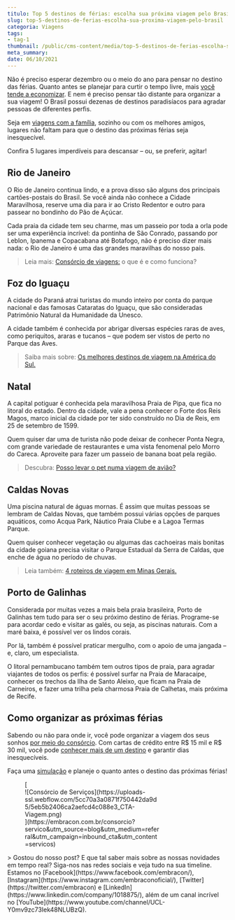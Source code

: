 ```yaml
---
titulo: Top 5 destinos de férias: escolha sua próxima viagem pelo Brasil
slug: top-5-destinos-de-ferias-escolha-sua-proxima-viagem-pelo-brasil
categoria: Viagens
tags:
- tag-1
thumbnail: /public/cms-content/media/top-5-destinos-de-ferias-escolha-sua-proxima-viagem-pelo-brasil.png
meta_summary: 
date: 06/10/2021
---
```

Não é preciso esperar dezembro ou o meio do ano para pensar no destino das férias. Quanto antes se planejar para curtir o tempo livre, mais [você tende a economizar](https://www.embracon.com.br/blog/5-dicas-para-economizar-e-viajar-na-alta-temporada). E nem é preciso pensar tão distante para organizar a sua viagem! O Brasil possui dezenas de destinos paradisíacos para agradar pessoas de diferentes perfis.

Seja em [viagens com a família](https://www.embracon.com.br/blog/viagem-em-familia-4-dicas-para-agradar-a-todos), sozinho ou com os melhores amigos, lugares não faltam para que o destino das próximas férias seja inesquecível.

Confira 5 lugares imperdíveis para descansar – ou, se preferir, agitar!

Rio de Janeiro
--------------

O Rio de Janeiro continua lindo, e a prova disso são alguns dos principais cartões-postais do Brasil. Se você ainda não conhece a Cidade Maravilhosa, reserve uma dia para ir ao Cristo Redentor e outro para passear no bondinho do Pão de Açúcar.

Cada praia da cidade tem seu charme, mas um passeio por toda a orla pode ser uma experiência incrível: da pontinha de São Conrado, passando por Leblon, Ipanema e Copacabana até Botafogo, não é preciso dizer mais nada: o Rio de Janeiro é uma das grandes maravilhas do nosso país.

> Leia mais: [Consórcio de viagens:](https://www.embracon.com.br/blog/consorcio-de-viagens-o-que-e-e-como-funciona) o que é e como funciona?

Foz do Iguaçu
-------------

A cidade do Paraná atrai turistas do mundo inteiro por conta do parque nacional e das famosas Cataratas do Iguaçu, que são consideradas Patrimônio Natural da Humanidade da Unesco.

A cidade também é conhecida por abrigar diversas espécies raras de aves, como periquitos, araras e tucanos – que podem ser vistos de perto no Parque das Aves.

> Saiba mais sobre: [Os melhores destinos de viagem na América do Sul.](https://www.embracon.com.br/blog/os-melhores-destinos-de-viagem-na-america-do-sul)

Natal
-----

A capital potiguar é conhecida pela maravilhosa Praia de Pipa, que fica no litoral do estado. Dentro da cidade, vale a pena conhecer o Forte dos Reis Magos, marco inicial da cidade por ter sido construído no Dia de Reis, em 25 de setembro de 1599.

Quem quiser dar uma de turista não pode deixar de conhecer Ponta Negra, com grande variedade de restaurantes e uma vista fenomenal pelo Morro do Careca. Aproveite para fazer um passeio de banana boat pela região.

> Descubra: [Posso levar o pet numa viagem de avião?](https://www.embracon.com.br/blog/posso-levar-o-pet-numa-viagem-de-aviao)

Caldas Novas
------------

Uma piscina natural de águas mornas. É assim que muitas pessoas se lembram de Caldas Novas, que também possui várias opções de parques aquáticos, como Acqua Park, Náutico Praia Clube e a Lagoa Termas Parque.

Quem quiser conhecer vegetação ou algumas das cachoeiras mais bonitas da cidade goiana precisa visitar o Parque Estadual da Serra de Caldas, que enche de água no período de chuvas.

> Leia também: [4 roteiros de viagem em Minas Gerais.](https://www.embracon.com.br/blog/4-roteiros-de-viagem-em-minas-gerais)

Porto de Galinhas
-----------------

Considerada por muitas vezes a mais bela praia brasileira, Porto de Galinhas tem tudo para ser o seu próximo destino de férias. Programe-se para acordar cedo e visitar as galés, ou seja, as piscinas naturais. Com a maré baixa, é possível ver os lindos corais.

Por lá, também é possível praticar mergulho, com o apoio de uma jangada – e, claro, um especialista.

O litoral pernambucano também tem outros tipos de praia, para agradar viajantes de todos os perfis: é possível surfar na Praia de Maracaípe, conhecer os trechos da Ilha de Santo Aleixo, que ficam na Praia de Carneiros, e fazer uma trilha pela charmosa Praia de Calhetas, mais próxima de Recife.

Como organizar as próximas férias
---------------------------------

Sabendo ou não para onde ir, você pode organizar a viagem dos seus sonhos [por meio do consórcio](https://www.embracon.com.br/blog/consorcio-de-viagens-embracon-vantagens). Com cartas de crédito entre R$ 15 mil e R$ 30 mil, você pode [conhecer mais de um destino](https://www.embracon.com.br/blog/como-escolher-um-destino-de-ferias-com-a-familia-confira-aqui) e garantir dias inesquecíveis.

Faça uma [simulação](https://www.embracon.com.br/consorcio) e planeje o quanto antes o destino das próximas férias!

<figure class="w-richtext-figure-type-image w-richtext-align-center" style="max-width:310px">[<div>![Consórcio de Serviços](https://uploads-ssl.webflow.com/5cc70a3a0871f750442da9d5/5eb5b2406ca2aefcd4c088e3_CTA-Viagem.png)</div>](https://embracon.com.br/consorcio?servico&utm_source=blog&utm_medium=referral&utm_campaign=inbound_cta&utm_content=servicos)</figure>> Gostou do nosso post? E que tal saber mais sobre as nossas novidades em tempo real? Siga-nos nas redes sociais e veja tudo na sua timeline. Estamos no [Facebook](https://www.facebook.com/embracon/), [Instagram](https://www.instagram.com/embraconoficial/), [Twitter](https://twitter.com/embracon) e [LinkedIn](https://www.linkedin.com/company/1018875/), além de um canal incrível no [YouTube](https://www.youtube.com/channel/UCL-Y0mv9zc73Iek48NLUBzQ).
